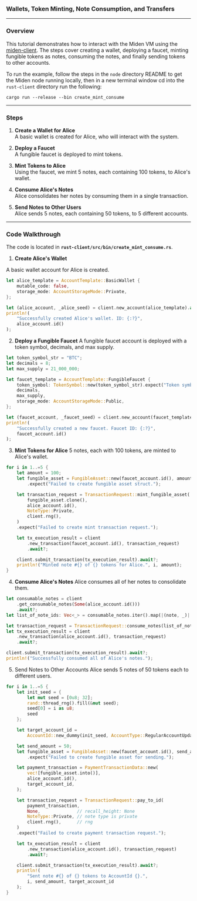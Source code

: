 ### Wallets, Token Minting, Note Consumption, and Transfers

---

### **Overview**

This tutorial demonstrates how to interact with the Miden VM using the [miden-client](https://crates.io/crates/miden-client). The steps cover creating a wallet, deploying a faucet, minting fungible tokens as notes, consuming the notes, and finally sending tokens to other accounts.

To run the example, follow the steps in the `node` directory README to get the Miden node running locally, then in a new terminal window cd into the `rust-client` directory run the following:
```
cargo run --release --bin create_mint_consume
```

---

### **Steps**

1. **Create a Wallet for Alice**  
   A basic wallet is created for Alice, who will interact with the system.

2. **Deploy a Faucet**  
   A fungible faucet is deployed to mint tokens.

3. **Mint Tokens to Alice**  
   Using the faucet, we mint 5 notes, each containing 100 tokens, to Alice's wallet.

4. **Consume Alice's Notes**  
   Alice consolidates her notes by consuming them in a single transaction.

5. **Send Notes to Other Users**  
   Alice sends 5 notes, each containing 50 tokens, to 5 different accounts.

---

### **Code Walkthrough**

The code is located in **`rust-client/src/bin/create_mint_consume.rs`**.

1. **Create Alice's Wallet**

A basic wallet account for Alice is created.

```rust
let alice_template = AccountTemplate::BasicWallet {
    mutable_code: false,
    storage_mode: AccountStorageMode::Private,
};

let (alice_account, _alice_seed) = client.new_account(alice_template).await?;
println!(
    "Successfully created Alice's wallet. ID: {:?}",
    alice_account.id()
);
```

2. **Deploy a Fungible Faucet**
A fungible faucet account is deployed with a token symbol, decimals, and max supply.

```rust
let token_symbol_str = "BTC";
let decimals = 8;
let max_supply = 21_000_000;

let faucet_template = AccountTemplate::FungibleFaucet {
    token_symbol: TokenSymbol::new(token_symbol_str).expect("Token symbol is invalid"),
    decimals,
    max_supply,
    storage_mode: AccountStorageMode::Public,
};

let (faucet_account, _faucet_seed) = client.new_account(faucet_template).await?;
println!(
    "Successfully created a new faucet. Faucet ID: {:?}",
    faucet_account.id()
);
```

3) **Mint Tokens for Alice**
5 notes, each with 100 tokens, are minted to Alice's wallet.
```rust
for i in 1..=5 {
    let amount = 100;
    let fungible_asset = FungibleAsset::new(faucet_account.id(), amount)
        .expect("Failed to create fungible asset struct.");

    let transaction_request = TransactionRequest::mint_fungible_asset(
        fungible_asset.clone(),
        alice_account.id(),
        NoteType::Private,
        client.rng(),
    )
    .expect("Failed to create mint transaction request.");

    let tx_execution_result = client
        .new_transaction(faucet_account.id(), transaction_request)
        .await?;

    client.submit_transaction(tx_execution_result).await?;
    println!("Minted note #{} of {} tokens for Alice.", i, amount);
}
```

4) **Consume Alice's Notes**
Alice consumes all of her notes to consolidate them.

```rust
let consumable_notes = client
    .get_consumable_notes(Some(alice_account.id()))
    .await?;
let list_of_note_ids: Vec<_> = consumable_notes.iter().map(|(note, _)| note.id()).collect();

let transaction_request = TransactionRequest::consume_notes(list_of_note_ids);
let tx_execution_result = client
    .new_transaction(alice_account.id(), transaction_request)
    .await?;

client.submit_transaction(tx_execution_result).await?;
println!("Successfully consumed all of Alice's notes.");
```

5) Send Notes to Other Accounts
Alice sends 5 notes of 50 tokens each to different users.
```rust
for i in 1..=5 {
    let init_seed = {
        let mut seed = [0u8; 32];
        rand::thread_rng().fill(&mut seed);
        seed[0] = i as u8;
        seed
    };

    let target_account_id =
        AccountId::new_dummy(init_seed, AccountType::RegularAccountUpdatableCode);

    let send_amount = 50;
    let fungible_asset = FungibleAsset::new(faucet_account.id(), send_amount)
        .expect("Failed to create fungible asset for sending.");

    let payment_transaction = PaymentTransactionData::new(
        vec![fungible_asset.into()],
        alice_account.id(),
        target_account_id,
    );

    let transaction_request = TransactionRequest::pay_to_id(
        payment_transaction,
        None,              // recall_height: None
        NoteType::Private, // note type is private
        client.rng(),      // rng
    )
    .expect("Failed to create payment transaction request.");

    let tx_execution_result = client
        .new_transaction(alice_account.id(), transaction_request)
        .await?;

    client.submit_transaction(tx_execution_result).await?;
    println!(
        "Sent note #{} of {} tokens to AccountId {}.",
        i, send_amount, target_account_id
    );
}
```

